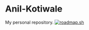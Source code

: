 # Anil-Kotiwale
My personal repository.
<a href="https://roadmap.sh"><img src="https://api.roadmap.sh/v1-badge/tall/649e6858d99c9d6731a1824d?variant=dark" alt="roadmap.sh"/></a>
